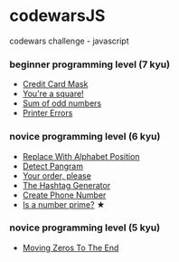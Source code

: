 # codewarsJS
codewars challenge - javascript

### beginner programming level (7 kyu)
- [Credit Card Mask](https://elzuoc.github.io/codewarsJS/credit-card-mask)
- [You're a square!](https://elzuoc.github.io/codewarsJS/you-are-a-square)
- [Sum of odd numbers](https://elzuoc.github.io/codewarsJS/sum-of-odd-numbers)
- [Printer Errors](https://elzuoc.github.io/codewarsJS/printer-errors)

### novice programming level (6 kyu)
- [Replace With Alphabet Position](https://elzuoc.github.io/codewarsJS/replace-with-alphabet-position)
- [Detect Pangram](https://elzuoc.github.io/codewarsJS/detect-pangram)
- [Your order, please](https://elzuoc.github.io/codewarsJS/your-order-please)
- [The Hashtag Generator](https://elzuoc.github.io/codewarsJS/the-hashtag-generator)
- [Create Phone Number](https://elzuoc.github.io/codewarsJS/create-phone-number)
- [Is a number prime?](https://elzuoc.github.io/codewarsJS/is-a-number-prime) ★

### novice programming level (5 kyu)
- [Moving Zeros To The End](https://elzuoc.github.io/codewarsJS/moving-zeros-to-the-end)